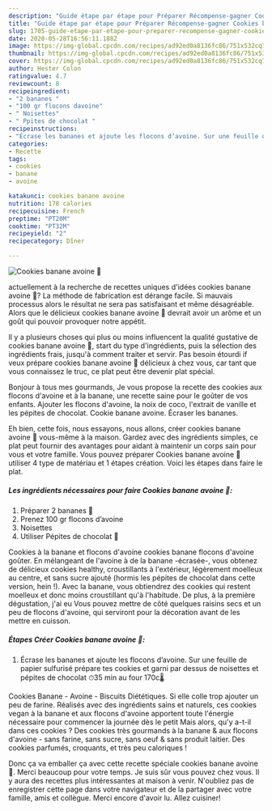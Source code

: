 ```yaml
---
description: "Guide étape par étape pour Préparer Récompense-gagner Cookies banane avoine 🍌"
title: "Guide étape par étape pour Préparer Récompense-gagner Cookies banane avoine 🍌"
slug: 1705-guide-etape-par-etape-pour-preparer-recompense-gagner-cookies-banane-avoine
date: 2020-05-28T16:56:11.188Z
image: https://img-global.cpcdn.com/recipes/ad92ed0a8136fc86/751x532cq70/cookies-banane-avoine-🍌-photo-principale-de-la-recette.jpg
thumbnail: https://img-global.cpcdn.com/recipes/ad92ed0a8136fc86/751x532cq70/cookies-banane-avoine-🍌-photo-principale-de-la-recette.jpg
cover: https://img-global.cpcdn.com/recipes/ad92ed0a8136fc86/751x532cq70/cookies-banane-avoine-🍌-photo-principale-de-la-recette.jpg
author: Hester Colon
ratingvalue: 4.7
reviewcount: 8
recipeingredient:
- "2 bananes "
- "100 gr flocons davoine"
- " Noisettes"
- " Ppites de chocolat "
recipeinstructions:
- "Écrase les bananes et ajoute les flocons d’avoine. Sur une feuille de papier sulfurisé prépare tes cookies et garni par dessus de noisettes et pépites de chocolat ⏱35 min au four 170c🌡"
categories:
- Recette
tags:
- cookies
- banane
- avoine

katakunci: cookies banane avoine 
nutrition: 178 calories
recipecuisine: French
preptime: "PT20M"
cooktime: "PT32M"
recipeyield: "2"
recipecategory: Dîner

---
```



![Cookies banane avoine 🍌](https://img-global.cpcdn.com/recipes/ad92ed0a8136fc86/751x532cq70/cookies-banane-avoine-🍌-photo-principale-de-la-recette.jpg)

actuellement à la recherche de recettes uniques d'idées cookies banane avoine 🍌? La méthode de fabrication est dérange facile. Si mauvais processus alors le résultat ne sera pas satisfaisant et même désagréable. Alors que le délicieux cookies banane avoine 🍌 devrait avoir un arôme et un goût qui pouvoir provoquer notre appétit.

Il y a plusieurs choses qui plus ou moins influencent la qualité gustative de cookies banane avoine 🍌, start du type d'ingrédients, puis la sélection des ingrédients frais, jusqu'à comment traiter et servir. Pas besoin étourdi if veux prépare cookies banane avoine 🍌 délicieux à chez vous, car tant que vous connaissez le truc, ce plat peut être devenir plat spécial.

Bonjour à tous mes gourmands, Je vous propose la recette des cookies aux flocons d&#39;avoine et à la banane, une recette saine pour le goûter de vos enfants. Ajouter les flocons d&#39;avoine, la noix de coco, l&#39;extrait de vanille et les pépites de chocolat. Cookie banane avoine. Écraser les bananes.


Eh bien, cette fois, nous essayons, nous allons, créer cookies banane avoine 🍌 vous-même à la maison. Gardez avec des ingrédients simples, ce plat peut fournir des avantages pour aidant à maintenir un corps sain pour vous et votre famille. Vous pouvez préparer Cookies banane avoine 🍌 utiliser 4 type de matériau et 1 étapes création. Voici les étapes dans faire le plat.

<!--inarticleads1-->

##### Les ingrédients nécessaires pour faire Cookies banane avoine 🍌:

1. Préparer 2 bananes 🍌
1. Prenez 100 gr flocons d’avoine
1.   Noisettes
1. Utiliser  Pépites de chocolat 🍫


Cookies à la banane et flocons d&#39;avoine cookies banane flocons d&#39;avoine goûter. En mélangeant de l&#39;avoine à de la banane -écrasée-, vous obtenez de délicieux cookies healthy, croustillants à l&#39;extérieur, légèrement moelleux au centre, et sans sucre ajouté (hormis les pépites de chocolat dans cette version, hein !). Avec la banane, vous obtiendrez des cookies qui restent moelleux et donc moins croustillant qu&#39;à l&#39;habitude. De plus, à la première dégustation, j&#39;ai eu Vous pouvez mettre de côté quelques raisins secs et un peu de flocons d&#39;avoine, qui serviront pour la décoration avant de les mettre en cuisson. 

<!--inarticleads2-->

##### Étapes Créer Cookies banane avoine 🍌:

1. Écrase les bananes et ajoute les flocons d’avoine. Sur une feuille de papier sulfurisé prépare tes cookies et garni par dessus de noisettes et pépites de chocolat ⏱35 min au four 170c🌡


Cookies Banane - Avoine - Biscuits Diététiques. Si elle colle trop ajouter un peu de farine. Réalisés avec des ingrédients sains et naturels, ces cookies vegan à la banane et aux flocons d&#39;avoine apportent toute l&#39;énergie nécessaire pour commencer la journée dès le petit Mais alors, qu&#39;y a-t-il dans ces cookies ? Des cookies très gourmands à la banane &amp; aux flocons d&#39;avoine - sans farine, sans sucre, sans oeuf &amp; sans produit laitier. Des cookies parfumés, croquants, et très peu caloriques ! 


Donc ça va emballer ça avec cette recette spéciale cookies banane avoine 🍌. Merci beaucoup pour votre temps. Je suis sûr vous pouvez chez vous. Il y aura des recettes plus  intéressantes at maison à venir. N'oubliez pas de enregistrer cette page dans votre navigateur et de la partager avec votre famille, amis et collègue. Merci encore d'avoir lu. Allez cuisiner!

